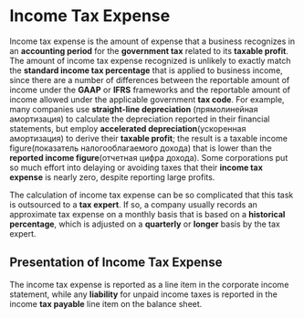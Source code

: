 # Income Tax Expense

Income tax expense is the amount of expense that a business recognizes in an **accounting period** for the **government tax** related to its **taxable profit**. The amount of 
income tax expense recognized is unlikely to exactly match the **standard income tax percentage** that is applied to business income, since there are a number of differences between 
the reportable amount of income under the **GAAP** or **IFRS** frameworks and the reportable amount of income allowed under the applicable government **tax code**. For example, 
many companies use **straight-line depreciation** (прямолинейная амортизация) to calculate the depreciation reported in their financial statements, but employ **accelerated 
depreciation**(ускоренная амортизация) to derive their **taxable profit**; the result is a taxable income figure(показатель налогооблагаемого дохода) that is lower than the 
**reported income figure**(отчетная цифра дохода). Some corporations put so much effort into delaying or avoiding taxes that their **income tax expense** is nearly zero, despite 
reporting large profits.

The calculation of income tax expense can be so complicated that this task is outsourced to a **tax expert**. If so, a company usually records an approximate tax expense on a monthly 
basis that is based on a **historical percentage**, which is adjusted on a **quarterly** or **longer** basis by the tax expert.

## Presentation of Income Tax Expense

The income tax expense is reported as a line item in the corporate income statement, while any **liability** for unpaid income taxes is reported in the income **tax payable** line 
item on the balance sheet.